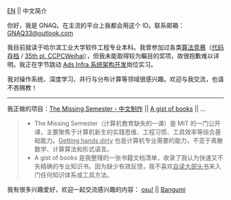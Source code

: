 [EN](https://github.com/GNAQ/GNAQ/edit/main/README.md) || 中文简介

你好，我是 GNAQ。在主流的平台上我都会用这个 ID。联系邮箱：[GNAQ33@outlook.com](mailto:gnaq33@outlook.com)

我目前就读于哈尔滨工业大学软件工程专业本科。我曾参加过各类<ins>算法竞赛</ins>（[代码存档](https://github.com/GNAQ/Algorithm-Contest-Archive) / [35th pl. CCPCWeihai](https://board.xcpcio.com/ccpc/8th/weihai?group=%E6%AD%A3%E5%BC%8F%E9%98%9F%E4%BC%8D)），但我未能取得较为瞩目的奖项，故很抱歉难以详明。我正在字节跳动 <ins>Ads Infra 系统架构开发</ins>岗位实习。

我对操作系统、深度学习、并行与分布计算等领域很感兴趣。欢迎与我交流，也请不吝赐教！

---

我正做的项目：[The Missing Semester - 中文制作](https://github.com/CN-missemi/CN_missemi) || [A gist of books]() || ...

> - The Missing Semester（计算机教育缺失的一课）是 MIT 的一门公开课，主要聚焦于计算机新生的实践思维、工程习惯、工具效率等综合基础能力。<ins>Getting hands dirty</ins> 也是计算机专业需要的能力，不亚于离散数学、计算算法和形式语言。
> - A gist of books 是我整理的一张书籍文档清单，收录了我认为快速又不失精确的专业知识书。因为缺少有效反馈，我不喜欢<ins>自读大部头书</ins>来入门任何知识体系或工具方法。

我有很多兴趣爱好，欢迎一起交流感兴趣的内容： [osu!](https://osu.ppy.sh/users/13200045) || [Bangumi](https://bgm.tv/user/gnaq)
